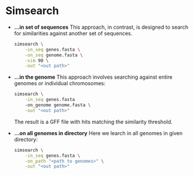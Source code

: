 # Simsearch

* **...in set of sequences** This approach, in contrast, is designed to search for similarities against another set of sequences. 
    ```sh
    simsearch \
        -in_seq genes.fasta \
        -on_seq genome.fasta \
        -sim 90 \
        -out "<out path>"
    ```

* **...in the genome** This approach involves searching against entire genomes or individual chromosomes:
    ```sh
    simsearch \
        -in_seq genes.fasta
        -on_genome genome.fasta \
        -out "<out path>"
    ```
    The result is a GFF file with hits matching the similarity threshold.

* **...on all genomes in directory** Here we learch in all genomes in given directory:
    ```sh
    simsearch \
        -in_seq genes.fasta \
        -on_path "<path to genomes>" \
        -out "<out path>"
    ```